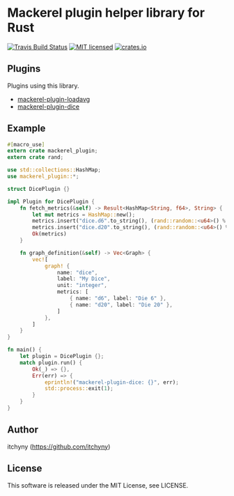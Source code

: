 # Mackerel plugin helper library for Rust
[![Travis Build Status](https://travis-ci.org/itchyny/mackerel-plugin-rs.svg?branch=master)](https://travis-ci.org/itchyny/mackerel-plugin-rs)
[![MIT licensed](https://img.shields.io/badge/license-MIT-blue.svg)](./LICENSE)
[![crates.io](https://img.shields.io/crates/v/mackerel_plugin.svg)](https://crates.io/crates/mackerel_plugin)

## Plugins
Plugins using this library.

- [mackerel-plugin-loadavg](https://github.com/itchyny/mackerel-plugin-loadavg)
- [mackerel-plugin-dice](https://github.com/itchyny/mackerel-plugin-dice)

## Example
```rust
#[macro_use]
extern crate mackerel_plugin;
extern crate rand;

use std::collections::HashMap;
use mackerel_plugin::*;

struct DicePlugin {}

impl Plugin for DicePlugin {
    fn fetch_metrics(&self) -> Result<HashMap<String, f64>, String> {
        let mut metrics = HashMap::new();
        metrics.insert("dice.d6".to_string(), (rand::random::<u64>() % 6 + 1) as f64);
        metrics.insert("dice.d20".to_string(), (rand::random::<u64>() % 20 + 1) as f64);
        Ok(metrics)
    }

    fn graph_definition(&self) -> Vec<Graph> {
        vec![
            graph! {
                name: "dice",
                label: "My Dice",
                unit: "integer",
                metrics: [
                    { name: "d6", label: "Die 6" },
                    { name: "d20", label: "Die 20" },
                ]
            },
        ]
    }
}

fn main() {
    let plugin = DicePlugin {};
    match plugin.run() {
        Ok(_) => {},
        Err(err) => {
            eprintln!("mackerel-plugin-dice: {}", err);
            std::process::exit(1);
        }
    }
}
```


## Author
itchyny (https://github.com/itchyny)

## License
This software is released under the MIT License, see LICENSE.
